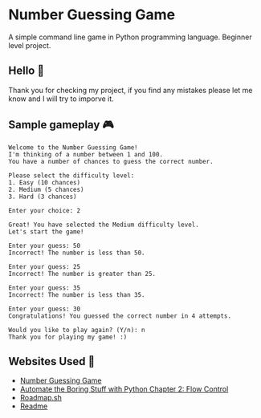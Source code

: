 
# Number Guessing Game

A simple command line game in Python programming language. Beginner level project.

## Hello 👋
Thank you for checking my project, if you find any mistakes please let me know and I will try to imporve it.

## Sample gameplay 🎮

```
Welcome to the Number Guessing Game!
I'm thinking of a number between 1 and 100.
You have a number of chances to guess the correct number.

Please select the difficulty level:
1. Easy (10 chances)
2. Medium (5 chances)
3. Hard (3 chances)

Enter your choice: 2

Great! You have selected the Medium difficulty level.
Let's start the game!

Enter your guess: 50
Incorrect! The number is less than 50.

Enter your guess: 25
Incorrect! The number is greater than 25.

Enter your guess: 35
Incorrect! The number is less than 35.

Enter your guess: 30
Congratulations! You guessed the correct number in 4 attempts.

Would you like to play again? (Y/n): n
Thank you for playing my game! :)
```
## Websites Used 🛜

 - [Number Guessing Game](https://roadmap.sh/projects/number-guessing-game)
 - [Automate the Boring Stuff with Python Chapter 2: Flow Control](https://automatetheboringstuff.com/2e/chapter2/)
 - [Roadmap.sh](https://roadmap.sh/roadmaps)
 - [Readme](https://readme.so/)

